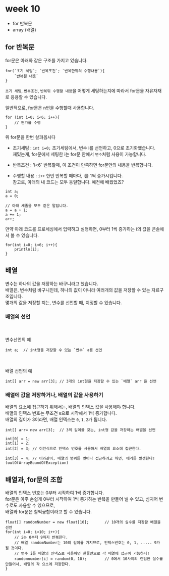 # week 10
- for 반복문
- array (배열)

## for 반복문 
for문은 아래와 같은 구조를 가지고 있습니다.

```
for(`초기 세팅`; `반복조건`; `반복한뒤의 수행내용`){
    `반복될 내용`
}
```
`초기 세팅`, `반복조건`, `반복뒤 수행할 내용`을 어떻게 세팅하는지에 따라서 for문을 자유자재로 응용할 수 있습니다.

일반적으로, for문은 n번을 수행할때 사용합니다.

```
for (int i=0; i<6; i++){
    // 뭔가를 수행
}
```
위 for문을 한번 살펴봅시다

- 초기세팅 : `int i=0;`
초기세팅에서, 변수 i를 선언하고, 0으로 초기화했습니다.<br/>
재밌는게, for문에서 세팅한 i는 for문 안에서 `변수`처럼 사용이 가능합니다.

- 반복조건 : 'i<6`
반복할때, 이 조건이 만족하면 for문안의 내용을 반복합니다.

- 수행할 내용 : `i++`
한번 반복할 때마다, i를 1씩 증가시킵니다.<br/>
참고로, 아래의 내 코드는 모두 동일합니다. 예전에 배웠었죠?

```
int a;
a = 0;

// 아래 세줄을 모두 같은 말입니다. 
a = a + 1;
a += 1;
a++;
```

만약 아래 코드를 프로세싱에서 입력하고 실행하면, 0부터 1씩 증가하는 i의 값을 콘솔에서 볼 수 있습니다.

```
for(int i=0; i<6; i++){
    println(i);
}
```


## 배열
변수는 하나의 값을 저장하는 바구니라고 했습니다.<br/>
배열은, 변수처럼 바구니인데, 하나의 값이 아니라 여러개의 값을 저장할 수 있는 자료구조입니다.<br/>
몇개의 값을 저장할 지는, 변수를 선언할 때, 지정할 수 있습니다.<br/>

### 배열의 선언

<br/><br/>변수선언의 예
```
int a;  // int형을 저장할 수 있는 `변수` a를 선언
```

<br/><br/>배열 선언의 예
```
int[] arr = new arr[3]; // 3개의 int형을 저장할 수 있는 `배열` arr 을 선언

```


### 배열에 값을 저장하거나, 배열의 값을 사용하기
배열의 요소에 접근하기 위해서는, 배열의 인덱스 값을 사용해야 합니다.<br/>
배열의 인덱스 번호는 무조건 `0`으로 시작해서 1씩 증가합니다.<br/>
배열의 길이가 3이라면, 배열 인덱스는 `0`, `1`, `2`가 됩니다.<br/>

```
int[] arr= new arr[3];  // 3의 길이를 갖는, int형 값을 저장하는 배열을 선언

int[0] = 1;
int[1] = 2;
int[2] = 3; // 이런식으로 인덱스 번호를 사용해서 배열의 요소에 접근한다.

int[3] = 4; // 이와같이, 배열의 범위를 벗어나 접근하려고 하면, 에러를 발생한다! (outOfArrayBoundOfException)
```

## 배열과, for문의 조합
배열의 인덱스 번호는 0부터 시작하여 1씩 증가합니다.<br/>
for문은 아주 손쉽게 0부터 시작하여 1씩 증가하는 반복을 만들어 낼 수 있고, 심지어 변수로도 사용할 수 있으므로, <br/>
배열와 for문은 찰떡궁합이라고 할 수 있습니다.<br/>

```
float[] randomNumber = new float[10];       // 10개의 실수를 저장할 배열을 선언
for(int i=0; i<10; i++){
    // i는 0부터 9까지 반복한다.
    // 배열 randomNumber는 10의 길이를 가지므로, 인덱스번호는 0, 1, ..... 9가 될 것이다.
    // 변수 i를 배열의 인덱스로 사용하면 한줄만으로 각 배열에 접근이 가능하다!
    randomnumber[i] = random(0, 10);        // 0에서 10사이의 랜덤한 실수를 만들어서, 배열의 각 요소에 저장한다.
}
```